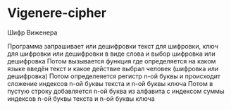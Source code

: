 # Vigenere-cipher
Шифр Виженера

Программа запрашивает или дешифровки текст для шифровки, ключ для шифровки или дешифровки в виде слова и выбор шифровка или дешифровка Потом вызывается функция где определяется на каком языке введён текст и какое действие выбрал человек (шифровка или дешифровка) Потом определеяется регистр n-ой буквы и происходит сложение индексов n-ой буквы текста и n-ой буквы ключа Потом в пустую строку добавляется n-ой буква из алфавита с индексом суммы индексов n-ой буквы текста и n-ой буквы ключа
